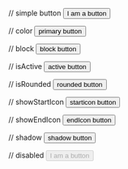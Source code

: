 // simple button
<Button>
	I am a button
</Button>

// color
<Button color={COLOR.primary}>
	primary button
</Button>

// block
<Button block>
	block button
</Button>

// isActive
<Button isActive>
	active button
</Button>

// isRounded
<Button isRounded>
	rounded button
</Button>

// showStartIcon
<Button showStartIcon>
	starticon button
</Button>

// showEndIcon
<Button showEndIcon>
	endIcon button
</Button>

// shadow
<Button shadow>
	shadow button
</Button>

// disabled
<Button disabled>
	I am a button
</Button>
